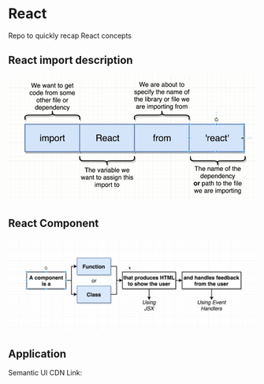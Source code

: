 # React
Repo to quickly recap React concepts

## React import description
![react](./images/1_React_Import.png)

## React Component
![react_component](./images/2_React_Component.png)

## Application

Semantic UI CDN Link: <link rel="stylesheet"  href="https://cdnjs.cloudflare.com/ajax/libs/semantic-ui/2.4.1/semantic.min.css" />